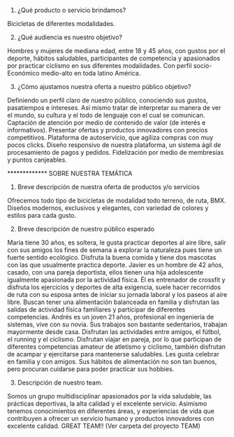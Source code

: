 
1.	¿Qué producto o servicio brindamos?

Bicicletas de diferentes modalidades.

2.	 ¿Qué audiencia es nuestro objetivo?

Hombres y mujeres de mediana edad, entre 18 y 45 años, con gustos por el deporte, hábitos saludables, participantes de competencia y apasionados por practicar ciclismo en sus diferentes modalidades. Con perfil socio-Económico medio-alto en toda latino América.

3.	 ¿Cómo ajustamos nuestra oferta a nuestro público objetivo?

Definiendo un perfil claro de nuestro público, conociendo sus gustos, pasatiempos e intereses. Así mismo tratar de interpretar su manera de ver el mundo, su cultura y el todo de lenguaje con el cual se comunican. Captación de atención por medio de contenido de valor (de interés e informativos). Presentar ofertas y productos innovadores con precios competitivos. Plataforma de autoservicio, que agiliza compras con muy pocos clicks. Diseño responsivo de nuestra plataforma, un sistema ágil de procesamiento de pagos y pedidos.  Fidelización por medio de membresías y puntos canjeables.


************* SOBRE NUESTRA TEMÁTICA 


1.	 Breve descripción de nuestra oferta de productos y/o servicios

Ofrecemos todo tipo de bicicletas de modalidad todo terreno, de ruta, BMX. Diseños modernos, exclusivos y elegantes, con variedad de colores y estilos para cada gusto. 

2.	Breve descripción de nuestro público esperado

María tiene 30 años, es soltera, le gusta practicar deportes al aire libre, salir con sus amigos los fines de semana a explorar la naturaleza pues tiene un fuerte sentido ecológico. Disfruta la buena comida y tiene dos mascotas con las que usualmente practica deporte. 
Javier es un hombre de 42 años, casado, con una pareja deportista, ellos tienen una hija adolescente igualmente apasionada por la actividad física. Él es entrenador de crossfit y disfruta los ejercicios y deportes de alta exigencia, suele hacer recorridos de ruta con su esposa antes de iniciar su jornada laboral y los paseos al aire libre. Buscan tener una alimentación balanceada en familia y disfrutan las salidas de actividad física familiares y participar de diferentes competencias.
Andrés es un joven 21 años, profesional en ingeniería de sistemas, vive con su novia. Sus trabajos son bastante sedentarios, trabajan mayormente desde casa. Disfrutan las actividades entre amigos, el fútbol, el running y el ciclismo. Disfrutan viajar en pareja, por lo que participan de diferentes competencias amateur de atletismo y ciclismo, también disfrutan de acampar y ejercitarse para mantenerse saludables. Les gusta celebrar en familia y con amigos. Sus hábitos de alimentación no son tan buenos, pero procuran cuidarse para poder practicar sus hobbies.

3.	 Descripción de nuestro team.

Somos un grupo multidisciplinar apasionados por la vida saludable, las prácticas deportivas, la alta calidad y el excelente servicio. Asimismo tenemos conocimientos en diferentes áreas, y experiencias de vida que contribuyen a ofrecer un servicio humano y productos innovadores con excelente calidad. GREAT TEAM!! (Ver carpeta del proyecto TEAM)

